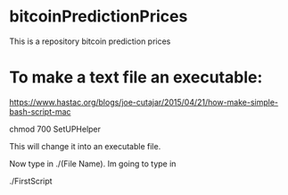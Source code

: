 # bitcoinPredictionPrices
This is a repository bitcoin prediction prices

# To make a text file an executable:
https://www.hastac.org/blogs/joe-cutajar/2015/04/21/how-make-simple-bash-script-mac

chmod 700 SetUPHelper

This will change it into an executable file.

Now type in ./(File Name). Im going to type in

./FirstScript